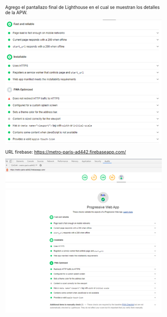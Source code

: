 Agrego el pantallazo final de Lighthouse en el cual se muestran los detalles de la APW.

<img src="https://github.com/stillirrom/ratp-pwa/blob/master/imagenes/Reporte%20awp.PNG">

URL firebase: https://metro-paris-ad442.firebaseapp.com/

<img src="https://github.com/stillirrom/ratp-pwa/blob/master/imagenes/PWA%20Firebase.PNG">

